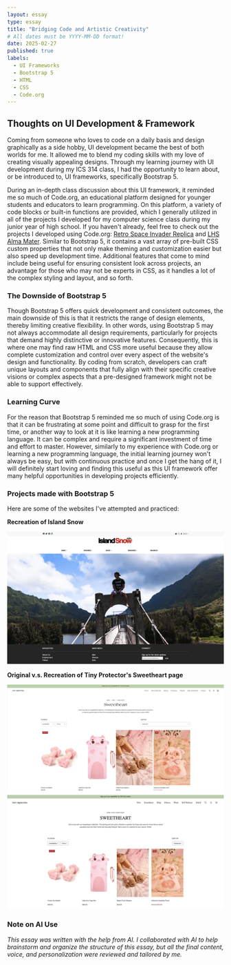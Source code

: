 ```yaml
---
layout: essay
type: essay
title: "Bridging Code and Artistic Creativity"
# All dates must be YYYY-MM-DD format!
date: 2025-02-27
published: true
labels:
  - UI Frameworks
  - Bootstrap 5
  - HTML
  - CSS
  - Code.org
---
```

## Thoughts on UI Development & Framework
Coming from someone who loves to code on a daily basis and design graphically as a side hobby, UI development became the best of both worlds for me. It allowed me to blend my coding skills with my love of creating visually appealing designs. Through my learning journey with UI development during my ICS 314 class, I had the opportunity to learn about, or be introduced to, UI frameworks, specifically Bootstrap 5. 

During an in-depth class discussion about this UI framework, it reminded me so much of Code.org, an educational platform designed for younger students and educators to learn programming. On this platform, a variety of code blocks or built-in functions are provided, which I generally utilized in all of the projects I developed for my computer science class during my junior year of high school. If you haven't already, feel free to check out the projects I developed using Code.org: [Retro Space Invader Replica](https://angelaalmeron.github.io/projects/retro-space-invader.html) and [LHS Alma Mater](https://angelaalmeron.github.io/projects/alma-mater-app.html). Similar to Bootstrap 5, it contains a vast array of pre-built CSS custom properties that not only make theming and customization easier but also speed up development time. Additional features that come to mind include being useful for ensuring consistent look across projects, an advantage for those who may not be experts in CSS, as it handles a lot of the complex styling and layout, and so forth.

### The Downside of Bootstrap 5
Though Bootstrap 5 offers quick development and consistent outcomes, the main downside of this is that it restricts the range of design elements, thereby limiting creative flexibility. In other words, using Bootstrap 5 may not always accommodate all design requirements, particularly for projects that demand highly distinctive or innovative features. Consequently, this is where one may find raw HTML and CSS more useful because they allow complete customization and control over every aspect of the website's design and functionality. By coding from scratch, developers can craft unique layouts and components that fully align with their specific creative visions or complex aspects that a pre-designed framework might not be able to support effectively. 

### Learning Curve 
For the reason that Bootstrap 5 reminded me so much of using Code.org is that it can be frustrating at some point and difficult to grasp for the first time, or another way to look at it is like learning a new programming language. It can be complex and require a significant investment of time and effort to master. However, similarly to my experience with Code.org or learning a new programming language, the initial learning journey won't always be easy, but with continuous practice and once I get the hang of it, I will definitely start loving and finding this useful as this UI framework offer many helpful opportunities in developing projects efficiently.

### Projects made with Bootstrap 5
Here are some of the websites I've attempted and practiced: 

**Recreation of Island Snow**

<img width="635px" src="../img/essay/essay-05-islandsnow.png" class="img-thumbnail" >

**Original v.s. Recreation of Tiny Protector's Sweetheart page**

<img width="635px" src="../img/essay/essay-05-tinyprot-ref.png" class="img-thumbnail" >
<img width="635px" src="../img/essay/essay-05-tinyprot.png" class="img-thumbnail" >

### Note on AI Use
*This essay was written with the help from AI. I collaborated with AI to help brainstorm and organize the structure of this essay, but all the final content, voice, and personalization were reviewed and tailored by me.*